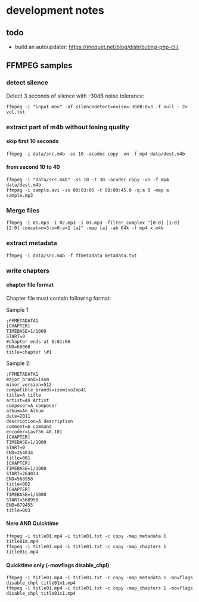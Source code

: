 # development notes

## todo
- build an autoupdater: https://moquet.net/blog/distributing-php-cli/

## FFMPEG samples

### detect silence

Detect 3 seconds of silence with -30dB noise tolerance:
```
ffmpeg -i "input.mov" -af silencedetect=noise=-30dB:d=3 -f null - 2> vol.txt
```

### extract part of m4b without losing quality

####  skip first 10 seconds
```
ffmpeg -i data/src.m4b -ss 10 -acodec copy -vn -f mp4 data/dest.m4b
```

####  from second 10 to 40
```
ffmpeg -i "data/src.m4b" -ss 10 -t 30 -acodec copy -vn -f mp4 data/dest.m4b
ffmpeg -i sample.avi -ss 00:03:05 -t 00:00:45.0 -q:a 0 -map a sample.mp3
```


### Merge files

```
ffmpeg -i 01.mp3 -i 02.mp3 -i 03.mp3 -filter_complex "[0:0] [1:0] [2:0] concat=n=3:v=0:a=1 [a]" -map [a] -ab 64k -f mp4 x.m4b
```

### extract metadata
```
ffmpeg -i data/src.m4b -f ffmetadata metadata.txt
```

### write chapters

#### chapter file format
Chapter file must contain following format:

Sample 1:
```
;FFMETADATA1
[CHAPTER]
TIMEBASE=1/1000
START=0
#chapter ends at 0:01:00
END=60000
title=chapter \#1
```

Sample 2:
```
;FFMETADATA1
major_brand=isom
minor_version=512
compatible_brands=isomiso2mp41
title=A title
artist=An Artist
composer=A composer
album=An Album
date=2011
description=A description
comment=A command
encoder=Lavf56.40.101
[CHAPTER]
TIMEBASE=1/1000
START=0
END=264034
title=001
[CHAPTER]
TIMEBASE=1/1000
START=264034
END=568958
title=002
[CHAPTER]
TIMEBASE=1/1000
START=568958
END=879455
title=003
```
#### Nero AND Quicktime
```
ffmpeg -i title01.mp4 -i title01.txt -c copy -map_metadata 1 title01m.mp4
ffmpeg -i title01.mp4 -i title01.txt -c copy -map_chapters 1 title01c.mp4
```

#### Quicktime only (-movflags disable_chpl)
```
ffmpeg -i title01.mp4 -i title01.txt -c copy -map_metadata 1 -movflags disable_chpl title01m1.mp4
ffmpeg -i title01.mp4 -i title01.txt -c copy -map_chapters 1 -movflags disable_chpl title01c1.mp4
```